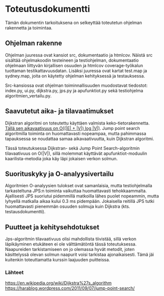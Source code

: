 # Toteutusdokumentti
Tämän dokumentin tarkoituksena on selkeyttää toteutetun ohjelman rakennetta ja toimintaa.  

## Ohjelman rakenne
Ohjelman juuressa ovat kansiot src, dokumentaatio ja htmlcov. Näistä src sisältää ohjelmakoodin testeineen ja testiohjelman, dokumentaatio ohjelmaan liittyvän kirjallisen osuuden ja htmlcov coverage-työkalun tuottaman testikattavuusdatan. Lisäksi juuressa ovat kartat test.map ja sydney.map, joita on käytetty ohjelman kehityksessä ja testauksessa.  

Src-kansiossa ovat ohjelman toiminnallisuuden muodostavat tiedostot: index.py, ui.py, dijkstra.py, jps.py ja apufunktiot.py sekä testiohjelma algoritmien_vertailu.py.  

## Saavutetut aika- ja tilavaatimukset
Dijkstran algoritmi on toteutettu käyttäen valmista keko-tietorakennetta. [Tällä sen aikavaativuus on O((|E| + |V|) log |V|)](https://en.wikipedia.org/wiki/Dijkstra%27s_algorithm). Jump point search algoritmilla toiminta on huomattavasti nopeampaa, mutta pahimmassa tapauksessa se noudattaa samaa aikavaativuutta, kuin Dijkstran algoritmi.

Tässä toteutuksessa Dijkstran- sekä Jump Point Search-algoritmin tilavaativuus on O(|V|), sillä molemmat käyttävät apufunktiot-moduulin kaarilista-metodia joka käy läpi jokaisen verkon solmun.

## Suorituskyky ja O-analyysivertailu
Algoritmien O-analyysien tulokset ovat samanlaisia, mutta testiohjelmalla tarkasteltuna JPS:n toiminta vaikuttaa huomattavasti tehokkaammalta. Ajallisesti JPS suoriutui pidemmillä matkoilla lähes puolet nopeammin, mutta lyhyellä matkalla aikaa kului 0.3 ms pidempään. Jokaisella reitillä JPS tutki huomattavasti pienemmän osuuden solmuja kuin Dijkstra (kts. testausdokumentti). 

## Puutteet ja kehitysehdotukset
Jps-algoritmin tilavaativuus olisi mahdollista tiivistää, sillä verkon läpikäyminen etukäteen ei ole välttämätöntä tässä toteutuksessa. Naapureiden tarkistamiseen on jo olemassa hyvät metodit, joten käsittelyssä olevan solmun naapurit voisi tarkistaa ajonaikaisesti. Tämä jäi kuitenkin toteuttamatta kurssin laajuuden puitteissa.  

### Lähteet
https://en.wikipedia.org/wiki/Dijkstra%27s_algorithm
https://harablog.wordpress.com/2011/09/07/jump-point-search/
